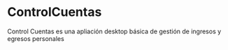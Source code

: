 # ControlCuentas

Control Cuentas es una apliación desktop básica de gestión de ingresos y egresos personales
